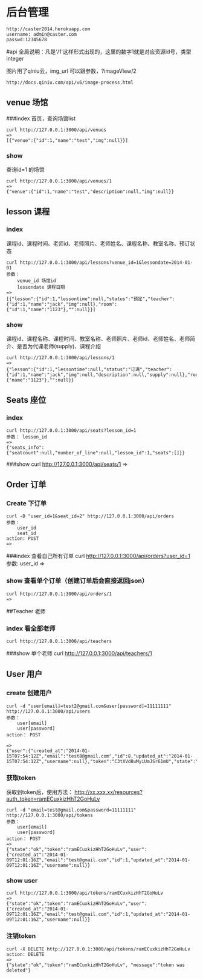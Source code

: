 # 后台管理
    http://caster2014.herokuapp.com
    username: admin@caster.com
    passwd:12345678

#api
全局说明：凡是'/1'这样形式出现的，这里的数字1就是对应资源id号，类型integer

图片用了qiniu云，img_url 可以跟参数，?imageView/2
    
    http://docs.qiniu.com/api/v6/image-process.html

## venue 场馆
###index
首页，查询场馆list

    curl http://127.0.0.1:3000/api/venues                            
    =>
    [{"venue":{"id":1,"name":"test","img":null}}]

### show
查询id=1 的场馆

    curl http://127.0.0.1:3000/api/venues/1                   
    =>
    {"venue":{"id":1,"name":"test","description":null,"img":null}}

## lesson 课程
### index
课程id、课程时间、老师id、老师照片、老师姓名、课程名称、教室名称、预订状态

    curl http://127.0.0.1:3000/api/lessons?venue_id=1&lessondate=2014-01-01 
    参数：
        venue_id 场馆id
        lessondate 课程日期
    =>
    [{"lesson":{"id":1,"lessontime":null,"status":"预定","teacher":{"id":1,"name":"jack","img":null},"room":{"id":1,"name":"1123"},"":null}}]

### show
课程id、课程名称、课程时间、教室名称、老师照片、老师id、老师姓名、老师简介、是否为代课老师(supply)、课程介绍

    curl http://127.0.0.1:3000/api/lessons/1
    =>
    {"lesson":{"id":1,"lessontime":null,"status":"订满","teacher":{"id":1,"name":"jack","img":null,"description":null,"supply":null},"room":{"name":"1123"},"":null}}

## Seats 座位
### index
    curl http://127.0.0.1:3000/api/seats?lesson_id=1
    参数： lesson_id
    =>
    {"seats_info":{"seatcount":null,"number_of_line":null,"lesson_id":1,"seats":[]}}

###show
    curl http://127.0.0.1:3000/api/seats/1
    =>

## Order 订单
### Create 下订单
    curl -D "user_id=1&seat_id=2" http://127.0.0.1:3000/api/orders
    参数：
        user_id
        seat_id
    action: POST
    =>
###index 查看自己所有订单
    curl http://127.0.0.1:3000/api/orders?user_id=1
    参数:
        user_id
    =>
### show 查看单个订单（创建订单后会直接返回json）
    curl http://127.0.0.1:3000/api/orders/1
    =>

##Teacher 老师
### index 看全部老师
    curl http://127.0.0.1:3000/api/teachers

###show 单个老师
    curl http://127.0.0.1:3000/api/teachers/1    

## User 用户
### create 创建用户
    curl -d "user[email]=test2@gmail.com&user[password]=11111111" http://127.0.0.1:3000/api/users
    参数：
        user[email]
        user[password]
    action： POST
    
    => 
    {"user":{"created_at":"2014-01-15T07:54:12Z","email":"test8@gmail.com","id":8,"updated_at":"2014-01-15T07:54:12Z","username":null},"token":"C3tXVd8uMyiUmJSr61mU","state":"ok"}%


### 获取token
获取到token后，使用方法： http://xx.xxx.xx/resources?auth_token=ramECuxkizHhT2GoHuLv

    curl -d "email=test@gmail.com&password=11111111" http://127.0.0.1:3000/api/tokens            
    参数：
        user[email]
        user[password]
    action： POST
    =>
    {"state":"ok","token":"ramECuxkizHhT2GoHuLv","user":{"created_at":"2014-01-09T12:01:16Z","email":"test@gmail.com","id":1,"updated_at":"2014-01-09T12:01:16Z","username":null}}

### show user
    curl http://127.0.0.1:3000/api/tokens/ramECuxkizHhT2GoHuLv
    =>
    {"state":"ok","token":"ramECuxkizHhT2GoHuLv","user":{"created_at":"2014-01-09T12:01:16Z","email":"test@gmail.com","id":1,"updated_at":"2014-01-09T12:01:16Z","username":null}}
### 注销token
    curl -X DELETE http://127.0.0.1:3000/api/tokens/ramECuxkizHhT2GoHuLv
    action: DELETE
    =>
    {"state":"ok","token":"ramECuxkizHhT2GoHuLv", "message":"token was deleted"}

